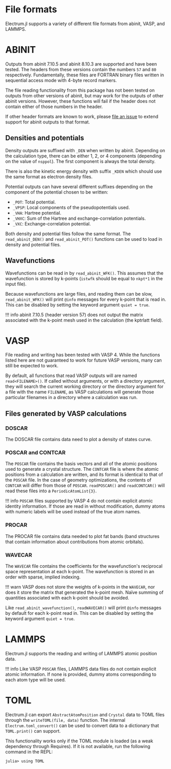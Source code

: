 # File formats

Electrum.jl supports a variety of different file formats from abinit, VASP, and LAMMPS.

# ABINIT

Outputs from abinit 7.10.5 and abinit 8.10.3 are supported and have been tested. The headers from
these versions contain the numbers `57` and `80` respectively. Fundamentally, these files are
FORTRAN binary files written in sequential access mode with 4-byte record markers.

The file reading functionality from this package has not been tested on outputs from other versions
of abinit, but may work for the outputs of other abinit versions. However, these functions will fail
if the header does not contain either of those numbers in the header.

If other header formats are known to work, please
[file an issue](https://github.com/brainandforce/Electrum.jl/issues/new) to extend support for
abinit outputs to that format.

## Densities and potentials

Density outputs are suffixed with `_DEN` when written by abinit. Depending on the calculation type,
there can be either 1, 2, or 4 components (depending on the value of `nsppol`). The first component
is always the total density.

There is also the kinetic energy density with suffix `_KDEN` which should use the same format as
electron density files.

Potential outputs can have several different suffixes depending on the component of the potential
chosen to be written:
  * `_POT`: Total potential.
  * `_VPSP`: Local components of the pseudopotentials used.
  * `_VHA`: Hartree potential.
  * `_VHXC`: Sum of the Hartree and exchange-correlation potentials.
  * `_VXC`: Exchange-correlation potential. 

Both density and potential files follow the same format. The `read_abinit_DEN()` and 
`read_abinit_POT()` functions can be used to load in density and potential files.

## Wavefunctions

Wavefunctions can be read in by `read_abinit_WFK()`. This assumes that the wavefunction is stored by
k-points (`istwfk` should be equal to `nkpt*1` in the input file).

Because wavefunctions are large files, and reading them can be slow, `read_abinit_WFK()` will print
`@info` messages for every k-point that is read in. This can be disabled by setting the keyword
argument `quiet = true`.

!!! info abinit 7.10.5 (header version 57) does not output the matrix associated with the k-point
mesh used in the calculation (the kptrlatt field).

# VASP

File reading and writing has been tested with VASP 4. While the functions listed here are not
guaranteed to work for future VASP versions, many can still be expected to work.

By default, all functions that read VASP outputs will are named `read<FILENAME>()`. If called
without arguments, or with a directory argument, they will search the current working directory or
the directory argument for a file with the name `FILENAME`, as VASP calculations will generate
those particular filenames in a directory where a calculation was run.

## Files generated by VASP calculations

### DOSCAR

The DOSCAR file contains data need to plot a density of states curve.

### POSCAR and CONTCAR

The `POSCAR` file contains the basis vectors and all of the atomic positions used to generate a
crystal structure.  The `CONTCAR` file is where the atomic positions from a calculation are written,
and its format is identical to that of the `POSCAR` file. In the case of geometry optimizations, the
contents of `CONTCAR` will differ from those of `POSCAR`. `readPOSCAR()` and `readCONTCAR()` will
read these files into a `PeriodicAtomList{3}`.

!!! info `POSCAR` files supported by VASP 4 do not contain explicit atomic identity information. If
those are read in without modification, dummy atoms with numeric labels will be used instead of the
true atom names.

### PROCAR

The PROCAR file contains data needed to plot fat bands (band structures that contain information
about contributions from atomic orbitals).

### WAVECAR

The `WAVECAR` file contains the coefficients for the wavefunction's reciprocal space representation
at each k-point. The wavefunction is stored in an order with sparse, implied indexing. 

!!! warn VASP does not store the weights of k-points in the `WAVECAR`, nor does it store the matrix
that generated the k-point mesh. Naïve summing of quantities associated with each k-point should be
avoided.

Like `read_abinit_wavefunction()`, `readWAVECAR()` will print `@info` messages by default for each
k-point read in. This can be disabled by setting the keyword argument `quiet = true`.

# LAMMPS

Electrum.jl supports the reading and writing of LAMMPS atomic position data.

!!! info Like VASP `POSCAR` files, LAMMPS data files do not contain explicit atomic information. If
none is provided, dummy atoms corresponding to each atom type will be used.

# TOML

Electrum.jl can export `AbstractAtomPosition` and `Crystal` data to TOML files through the
`writeTOML(file, data)` function. The internal `Electrum.toml_convert()` can be used to convert data
to a dictionary that `TOML.print()` can support.

This functionality works only if the TOML module is loaded (as a weak dependency through Requires).
If it is not available, run the following command in the REPL:
```
julia> using TOML
```
